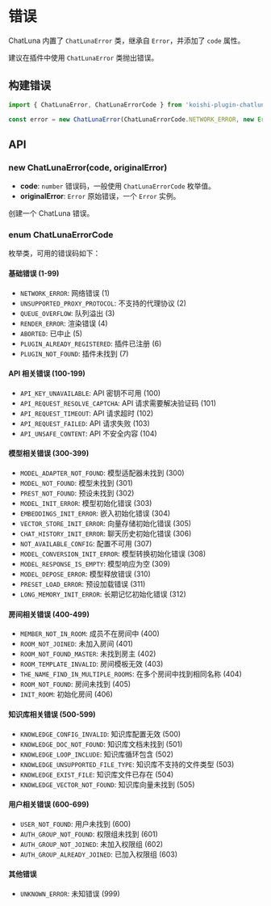 # 错误

ChatLuna 内置了 `ChatLunaError` 类，继承自 `Error`，并添加了 `code` 属性。

建议在插件中使用 `ChatLunaError` 类抛出错误。

## 构建错误

```typescript
import { ChatLunaError, ChatLunaErrorCode } from 'koishi-plugin-chatluna/utils/error'

const error = new ChatLunaError(ChatLunaErrorCode.NETWORK_ERROR, new Error('Original error'))
```

## API

### new ChatLunaError(code, originalError)

- **code**: `number` 错误码，一般使用 `ChatLunaErrorCode` 枚举值。
- **originalError**: `Error` 原始错误，一个 `Error` 实例。

创建一个 ChatLuna 错误。

### enum ChatLunaErrorCode

枚举类，可用的错误码如下：

#### 基础错误 (1-99)

- `NETWORK_ERROR`: 网络错误 (1)
- `UNSUPPORTED_PROXY_PROTOCOL`: 不支持的代理协议 (2)
- `QUEUE_OVERFLOW`: 队列溢出 (3)
- `RENDER_ERROR`: 渲染错误 (4)
- `ABORTED`: 已中止 (5)
- `PLUGIN_ALREADY_REGISTERED`: 插件已注册 (6)
- `PLUGIN_NOT_FOUND`: 插件未找到 (7)

#### API 相关错误 (100-199)

- `API_KEY_UNAVAILABLE`: API 密钥不可用 (100)
- `API_REQUEST_RESOLVE_CAPTCHA`: API 请求需要解决验证码 (101)
- `API_REQUEST_TIMEOUT`: API 请求超时 (102)
- `API_REQUEST_FAILED`: API 请求失败 (103)
- `API_UNSAFE_CONTENT`: API 不安全内容 (104)

#### 模型相关错误 (300-399)

- `MODEL_ADAPTER_NOT_FOUND`: 模型适配器未找到 (300)
- `MODEL_NOT_FOUND`: 模型未找到 (301)
- `PREST_NOT_FOUND`: 预设未找到 (302)
- `MODEL_INIT_ERROR`: 模型初始化错误 (303)
- `EMBEDDINGS_INIT_ERROR`: 嵌入初始化错误 (304)
- `VECTOR_STORE_INIT_ERROR`: 向量存储初始化错误 (305)
- `CHAT_HISTORY_INIT_ERROR`: 聊天历史初始化错误 (306)
- `NOT_AVAILABLE_CONFIG`: 配置不可用 (307)
- `MODEL_CONVERSION_INIT_ERROR`: 模型转换初始化错误 (308)
- `MODEL_RESPONSE_IS_EMPTY`: 模型响应为空 (309)
- `MODEL_DEPOSE_ERROR`: 模型释放错误 (310)
- `PRESET_LOAD_ERROR`: 预设加载错误 (311)
- `LONG_MEMORY_INIT_ERROR`: 长期记忆初始化错误 (312)

#### 房间相关错误 (400-499)

- `MEMBER_NOT_IN_ROOM`: 成员不在房间中 (400)
- `ROOM_NOT_JOINED`: 未加入房间 (401)
- `ROOM_NOT_FOUND_MASTER`: 未找到房主 (402)
- `ROOM_TEMPLATE_INVALID`: 房间模板无效 (403)
- `THE_NAME_FIND_IN_MULTIPLE_ROOMS`: 在多个房间中找到相同名称 (404)
- `ROOM_NOT_FOUND`: 房间未找到 (405)
- `INIT_ROOM`: 初始化房间 (406)

#### 知识库相关错误 (500-599)

- `KNOWLEDGE_CONFIG_INVALID`: 知识库配置无效 (500)
- `KNOWLEDGE_DOC_NOT_FOUND`: 知识库文档未找到 (501)
- `KNOWLEDGE_LOOP_INCLUDE`: 知识库循环包含 (502)
- `KNOWLEDGE_UNSUPPORTED_FILE_TYPE`: 知识库不支持的文件类型 (503)
- `KNOWLEDGE_EXIST_FILE`: 知识库文件已存在 (504)
- `KNOWLEDGE_VECTOR_NOT_FOUND`: 知识库向量未找到 (505)

#### 用户相关错误 (600-699)

- `USER_NOT_FOUND`: 用户未找到 (600)
- `AUTH_GROUP_NOT_FOUND`: 权限组未找到 (601)
- `AUTH_GROUP_NOT_JOINED`: 未加入权限组 (602)
- `AUTH_GROUP_ALREADY_JOINED`: 已加入权限组 (603)

#### 其他错误

- `UNKNOWN_ERROR`: 未知错误 (999)

